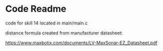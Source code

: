 # Code Readme

code for skill 14 located in main/main.c

distance formula created from manufacturer datasheet:

https://www.maxbotix.com/documents/LV-MaxSonar-EZ_Datasheet.pdf
